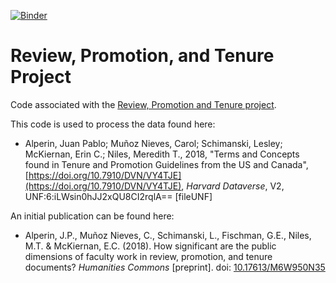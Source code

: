[![Binder](https://mybinder.org/badge_logo.svg)](https://mybinder.org/v2/gh/research-reuse/rpt-project/master)

# Review, Promotion, and Tenure Project
Code associated with the [Review, Promotion and Tenure project](https://www.scholcommlab.ca/research/rpt-project/). 

This code is used to process the data found here: 

* Alperin, Juan Pablo; Muñoz Nieves, Carol; Schimanski, Lesley; McKiernan, Erin C.; Niles, Meredith T., 2018, "Terms and Concepts found in Tenure and Promotion Guidelines from the US and Canada", [https://doi.org/10.7910/DVN/VY4TJE](https://doi.org/10.7910/DVN/VY4TJE), *Harvard Dataverse*, V2, UNF:6:iLWsin0hJJ2xQU8CI2rqlA== [fileUNF] 

An initial publication can be found here: 

* Alperin, J.P., Muñoz Nieves, C., Schimanski, L., Fischman, G.E., Niles, M.T. & McKiernan, E.C. (2018). How significant are the public dimensions of faculty work in review, promotion, and tenure documents? *Humanities Commons* [preprint]. doi: [10.17613/M6W950N35](https://doi.org/10.17613/M6W950N35)
